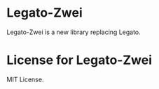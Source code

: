 # Legato-Zwei
 Legato-Zwei is a new library replacing Legato.

# License for Legato-Zwei
 MIT License.

